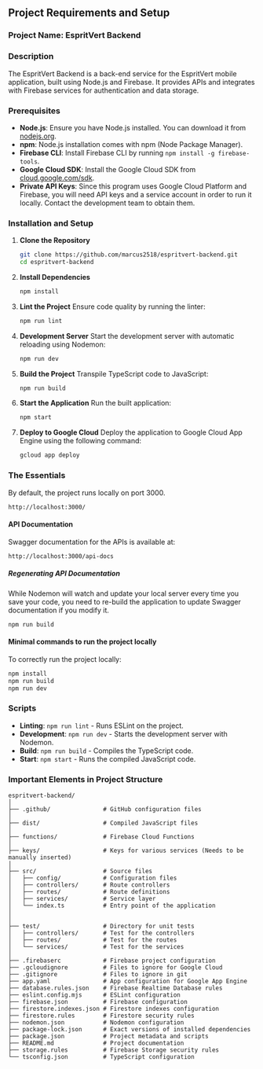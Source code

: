 ## Project Requirements and Setup

### Project Name: EspritVert Backend

### Description
The EspritVert Backend is a back-end service for the EspritVert mobile application, built using Node.js and Firebase. It provides APIs and integrates with Firebase services for authentication and data storage.

### Prerequisites
- **Node.js**: Ensure you have Node.js installed. You can download it from [nodejs.org](https://nodejs.org/).
- **npm**: Node.js installation comes with npm (Node Package Manager).
- **Firebase CLI**: Install Firebase CLI by running `npm install -g firebase-tools`.
- **Google Cloud SDK**: Install the Google Cloud SDK from [cloud.google.com/sdk](https://cloud.google.com/sdk).
- **Private API Keys**: Since this program uses Google Cloud Platform and Firebase, you will need API keys and a service account in order to run it locally. Contact the development team to obtain them.

### Installation and Setup

1. **Clone the Repository**
    ```sh
    git clone https://github.com/marcus2518/espritvert-backend.git
    cd espritvert-backend
    ```

2. **Install Dependencies**
    ```sh
    npm install
    ```

3. **Lint the Project**
    Ensure code quality by running the linter:
    ```sh
    npm run lint
    ```

4. **Development Server**
    Start the development server with automatic reloading using Nodemon:
    ```sh
    npm run dev
    ```

5. **Build the Project**
    Transpile TypeScript code to JavaScript:
    ```sh
    npm run build
    ```

6. **Start the Application**
    Run the built application:
    ```sh
    npm start
    ```

7. **Deploy to Google Cloud**
    Deploy the application to Google Cloud App Engine using the following command:
    ```sh
    gcloud app deploy
    ```

### The Essentials

By default, the project runs locally on port 3000.

```http://localhost:3000/```

#### API Documentation
Swagger documentation for the APIs is available at:

```http://localhost:3000/api-docs```

##### Regenerating API Documentation
While Nodemon will watch and update your local server every time you save your code, you need to re-build the application to update Swagger documentation if you modify it.

```
npm run build
```

#### Minimal commands to run the project locally

To correctly run the project locally:

```sh
npm install
npm run build
npm run dev
```

### Scripts

- **Linting**: `npm run lint` - Runs ESLint on the project.
- **Development**: `npm run dev` - Starts the development server with Nodemon.
- **Build**: `npm run build` - Compiles the TypeScript code.
- **Start**: `npm start` - Runs the compiled JavaScript code.

### Important Elements in Project Structure

```
espritvert-backend/
│
├── .github/               # GitHub configuration files
│
├── dist/                  # Compiled JavaScript files
│
├── functions/             # Firebase Cloud Functions
│
├── keys/                  # Keys for various services (Needs to be manually inserted)
│
├── src/                   # Source files
│   ├── config/            # Configuration files
│   ├── controllers/       # Route controllers
│   ├── routes/            # Route definitions
│   ├── services/          # Service layer
│   └── index.ts           # Entry point of the application
│ 
│
├── test/                  # Directory for unit tests
│   ├── controllers/       # Test for the controllers
│   ├── routes/            # Test for the routes
│   └── services/          # Test for the services
│
├── .firebaserc            # Firebase project configuration
├── .gcloudignore          # Files to ignore for Google Cloud
├── .gitignore             # Files to ignore in git
├── app.yaml               # App configuration for Google App Engine
├── database.rules.json    # Firebase Realtime Database rules
├── eslint.config.mjs      # ESLint configuration
├── firebase.json          # Firebase configuration
├── firestore.indexes.json # Firestore indexes configuration
├── firestore.rules        # Firestore security rules
├── nodemon.json           # Nodemon configuration
├── package-lock.json      # Exact versions of installed dependencies
├── package.json           # Project metadata and scripts
├── README.md              # Project documentation
├── storage.rules          # Firebase Storage security rules
└── tsconfig.json          # TypeScript configuration
```
